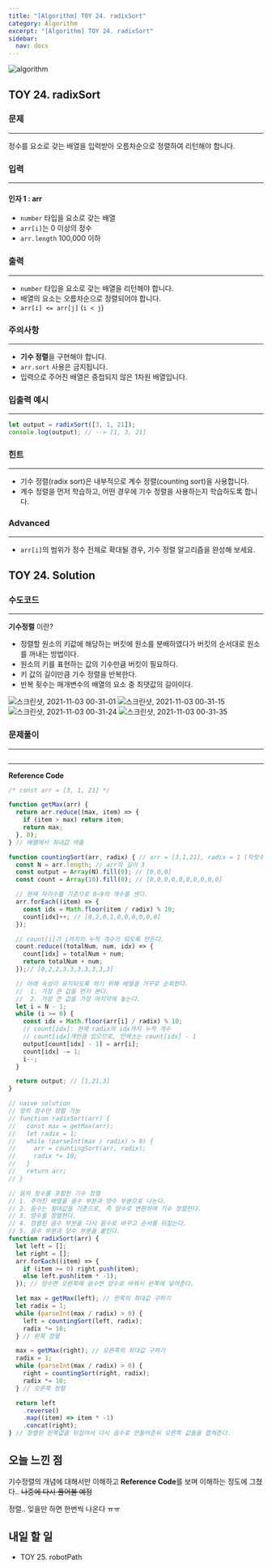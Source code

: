 ```yaml
---
title: "[Algorithm] TOY 24. radixSort"
category: Algorithm
excerpt: "[Algorithm] TOY 24. radixSort"
sidebar:
  nav: docs
---
```


![algorithm](https://user-images.githubusercontent.com/83164003/131701318-f0ff36c4-1fcc-4f21-b978-18a9d8ec3386.jpg)
## TOY 24. radixSort
### 문제
---
정수를 요소로 갖는 배열을 입력받아 오름차순으로 정렬하여 리턴해야 합니다.
### 입력
---
#### 인자 1 : arr
- `number` 타입을 요소로 갖는 배열
- `arr[i]`는 0 이상의 정수
- `arr.length` 100,000 이하

### 출력
---
- `number` 타입을 요소로 갖는 배열을 리턴해야 합니다.
- 배열의 요소는 오름차순으로 정렬되어야 합니다.
- `arr[i] <= arr[j]` (`i < j`)

### 주의사항
---
- **기수 정렬**을 구현해야 합니다.
- `arr.sort` 사용은 금지됩니다.
- 입력으로 주어진 배열은 중첩되지 않은 1차원 배열입니다.

### 입출력 예시
---
```javascript
let output = radixSort([3, 1, 21]);
console.log(output); // --> [1, 3, 21]
```

### 힌트
---
- 기수 정렬(radix sort)은 내부적으로 계수 정렬(counting sort)을 사용합니다.
- 계수 정렬을 먼저 학습하고, 어떤 경우에 기수 정렬을 사용하는지 학습하도록 합니다.


### Advanced
---
- `arr[i]`의 범위가 정수 전체로 확대될 경우, 기수 정렬 알고리즘을 완성해 보세요.


## TOY 24. Solution
### 수도코드
---

**기수정렬** 이란?
- 정렬할 원소의 키값에 해당하는 버킷에 원소를 분배하였다가 버킷의 순서대로 원소를 꺼내는 방법이다.
- 원소의 키를 표현하는 값의 기수만큼 버킷이 필요하다.
- 키 값의 길이만큼 기수 정렬을 반복한다.
- 반복 횟수는 매개변수의 배열의 요소 중 최댓값의 길이이다.

![스크린샷, 2021-11-03 00-31-01](https://user-images.githubusercontent.com/83164003/139878433-78137a08-0de8-4af6-90a7-d57ea1ff9366.png)
![스크린샷, 2021-11-03 00-31-15](https://user-images.githubusercontent.com/83164003/139878437-337ed9e0-0c3c-41e9-b985-c1f0f69e8c81.png)
![스크린샷, 2021-11-03 00-31-24](https://user-images.githubusercontent.com/83164003/139878441-8efaba1f-ba08-4ca6-a266-b24c4c66a9c7.png)
![스크린샷, 2021-11-03 00-31-35](https://user-images.githubusercontent.com/83164003/139878443-9801550b-d9cf-493e-a373-721a0eabd33d.png)

### 문제풀이
---
```javascript

```
--- 

**Reference Code**
```javascript
/* const arr = [3, 1, 21] */

function getMax(arr) {
  return arr.reduce((max, item) => {
    if (item > max) return item;
    return max;
  }, 0);
} // 배열에서 최대값 색출

function countingSort(arr, radix) { // arr = [3,1,21], radix = 1 (자릿수)
  const N = arr.length; // arr의 길이 3
  const output = Array(N).fill(0); // [0,0,0]
  const count = Array(10).fill(0); // [0,0,0,0,0,0,0,0,0,0]

  // 현재 자리수를 기준으로 0~9의 개수를 센다.
  arr.forEach((item) => {
    const idx = Math.floor(item / radix) % 10;
    count[idx]++; // [0,2,0,1,0,0,0,0,0,0]
  });

  // count[i]가 i까지의 누적 개수가 되도록 만든다.
  count.reduce((totalNum, num, idx) => {
    count[idx] = totalNum + num;
    return totalNum + num;
  });// [0,2,2,3,3,3,3,3,3,3]

  // 아래 속성이 유지되도록 하기 위해 배열을 거꾸로 순회한다.
  //  1. 가장 큰 값을 먼저 본다.
  //  2. 가장 큰 값을 가장 마지막에 놓는다.
  let i = N - 1;
  while (i >= 0) {
    const idx = Math.floor(arr[i] / radix) % 10;
    // count[idx]: 현재 radix의 idx까지 누적 개수
    // count[idx]개만큼 있으므로, 인덱스는 count[idx] - 1
    output[count[idx] - 1] = arr[i];
    count[idx] -= 1;
    i--;
  }

  return output; // [1,21,3]
}

// naive solution
// 양의 정수만 정렬 가능
// function radixSort(arr) {
//   const max = getMax(arr);
//   let radix = 1;
//   while (parseInt(max / radix) > 0) {
//     arr = countingSort(arr, radix);
//     radix *= 10;
//   }
//   return arr;
// }

// 음의 정수를 포함한 기수 정렬
// 1. 주어진 배열을 음수 부분과 양수 부분으로 나눈다.
// 2. 음수는 절대값을 기준으로, 즉 양수로 변환하여 기수 정렬한다.
// 3. 양수를 정렬한다.
// 4. 정렬된 음수 부분을 다시 음수로 바꾸고 순서를 뒤짚는다.
// 5. 음수 부분과 양수 부분을 붙인다.
function radixSort(arr) {
  let left = [];
  let right = [];
  arr.forEach((item) => {
    if (item >= 0) right.push(item);
    else left.push(item * -1);
  }); // 양수면 오른쪽에 음수면 양수로 바꿔서 왼쪽에 넣어준다.

  let max = getMax(left); // 왼쪽의 최대값 구하기
  let radix = 1;
  while (parseInt(max / radix) > 0) {
    left = countingSort(left, radix);
    radix *= 10;
  } // 왼쪽 정렬

  max = getMax(right); // 오른쪽의 최대값 구하기
  radix = 1;
  while (parseInt(max / radix) > 0) {
    right = countingSort(right, radix);
    radix *= 10;
  } // 오른쪽 정렬

  return left
    .reverse()
    .map((item) => item * -1)
    .concat(right);
} // 정렬된 왼쪽값을 뒤집어서 다시 음수로 만들어준뒤 오른쪽 값들을 합쳐준다.
```

## 오늘 느낀 점
기수정렬의 개념에 대해서만 이해하고 **Reference Code**를 보며 이해하는 정도에 그쳤다.. ~~나중에 다시 풀어볼 예정~~

정렬.. 잊을만 하면 한번씩 나온다 ㅠㅠ

## 내일 할 일
- TOY 25. robotPath
